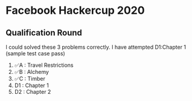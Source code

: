 # Facebook Hackercup 2020

## Qualification Round
I could solved these 3 problems correctly. I have attempted D1:Chapter 1 (sample test case pass)
1) ✅A : Travel Restrictions 
2) ✅B : Alchemy
3) ✅C : Timber
4) D1 : Chapter 1
5) D2 : Chapter 2
